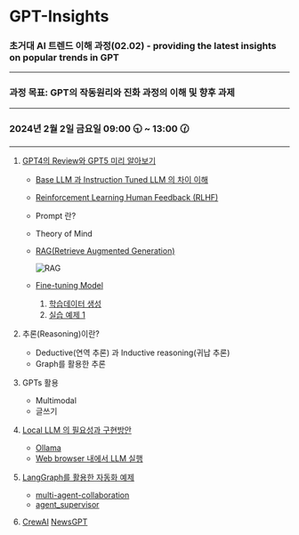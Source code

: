 # GPT-Insights

### 초거대 AI 트렌드 이해 과정(02.02) - providing the latest insights on popular trends in GPT
-----

### 과정 목표: GPT의 작동원리와 진화 과정의 이해 및 향후 과제

-----

### 2024년 2월 2일 금요일 09:00 🕤 ~ 13:00 🕜

-----


1. [GPT4의 Review와 GPT5 미리 알아보기](https://drive.google.com/file/d/18dVgDszcWE5TkBf-arUrZsWS7WIXlbRc/view?usp=sharing)

   - [Base LLM 과 Instruction Tuned LLM 의 차이 이해](https://drive.google.com/file/d/1H2yqGI0Q9x_nkxZaTPKw_yvKS5WKJ1Dx/view?usp=sharing)
   - [Reinforcement Learning Human Feedback (RLHF)](https://drive.google.com/file/d/1lUynjlMYPFcxT2NSSh-44V28Vxvx52vN/view?usp=sharing)
   - Prompt 란?
   - Theory of Mind
   - [RAG(Retrieve Augmented Generation)](https://drive.google.com/file/d/1Bm4cYqmvLNe_bFzm6B3FUgBXaoP5ARbl/view)

     ![RAG](https://github.com/JSJeong-me/ProDiscovery2LLM/assets/54794815/b06f1ae9-cd23-46ab-b734-2c332541adca)

   - [Fine-tuning Model](https://drive.google.com/file/d/1KQ4TgmXeb5-bIY_rXCKPMEdT_YRmnlYf/view?usp=sharing)
     
     1) [학습데이터 생성](https://docs.google.com/spreadsheets/d/1sJ4X03A_DrBCC24zp_sqiQW17qhVoiOQVr5ScEmhfEo/edit#gid=5293024)
     2) [실습 예제 1](https://github.com/JSJeong-me/GPT-Finetuning/blob/main/51-LangChain-ChatBot.ipynb)

2. 추론(Reasoning)이란?

   - Deductive(연역 추론) 과 Inductive reasoning(귀납 추론)
   - Graph를 활용한 추론

3. GPTs 활용

   - Multimodal
   - 글쓰기 

4. [Local LLM 의 필요성과 구현방안](https://drive.google.com/file/d/1bGLnr_m0CP7sDhip3cEgjpCmfYa_Injf/view?usp=sharing)

   - [Ollama](https://ollama.ai/library?sort=popular)
   - [Web browser 내에서 LLM 실행](https://drive.google.com/file/d/1f0iEYzn7YdUM_aqVWl1VnVYo4DdQebTB/view?usp=sharing)


5. [LangGraph를 활용한 자동화 예제](https://python.langchain.com/docs/langgraph)

   - [multi-agent-collaboration](https://github.com/JSJeong-me/GPT-Graph/blob/main/22-multi-agent-collaboration.ipynb)
   - [agent_supervisor](https://github.com/JSJeong-me/GPT-Graph/blob/main/30-agent_supervisor.ipynb)

6. [CrewAI](https://github.com/joaomdmoura/crewai?tab=readme-ov-file)   [NewsGPT](https://newsgpt.ai/)
